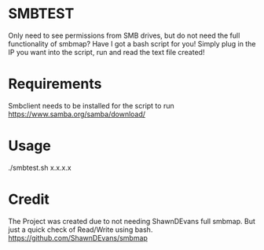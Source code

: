 # SMBTEST
  Only need to see permissions from SMB drives, but do not need the full functionality of smbmap? Have I got a bash script for you!
  Simply plug in the IP you want into the script, run and read the text file created!

# Requirements
  Smbclient needs to be installed for the script to run
  https://www.samba.org/samba/download/
  
# Usage
  ./smbtest.sh x.x.x.x

# Credit
  The Project was created due to not needing ShawnDEvans full smbmap.
  But just a quick check of Read/Write using bash.
  https://github.com/ShawnDEvans/smbmap
